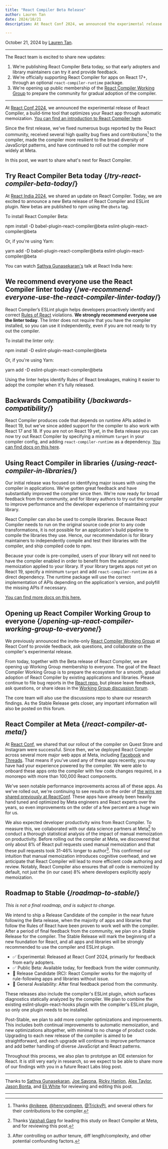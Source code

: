```yaml
---
title: "React Compiler Beta Release"
author: Lauren Tan
date: 2024/10/21
description: At React Conf 2024, we announced the experimental release of React Compiler, a build-time tool that optimizes your React app through automatic memoization. In this post, we want to share what's next for open source, and our progress on the compiler.

---
```


October 21, 2024 by [Lauren Tan](https://twitter.com/potetotes).

---

<Intro>

The React team is excited to share new updates:

</Intro>

1. We're publishing React Compiler Beta today, so that early adopters and library maintainers can try it and provide feedback.
2. We're officially supporting React Compiler for apps on React 17+, through an optional `react-compiler-runtime` package.
3. We're opening up public membership of the [React Compiler Working Group](https://github.com/reactwg/react-compiler) to prepare the community for gradual adoption of the compiler.

---

At [React Conf 2024](/blog/2024/05/22/react-conf-2024-recap), we announced the experimental release of React Compiler, a build-time tool that optimizes your React app through automatic memoization. [You can find an introduction to React Compiler here](/learn/react-compiler).

Since the first release, we've fixed numerous bugs reported by the React community, received several high quality bug fixes and contributions[^1] to the compiler, made the compiler more resilient to the broad diversity of JavaScript patterns, and have continued to roll out the compiler more widely at Meta.

In this post, we want to share what's next for React Compiler.

## Try React Compiler Beta today {/*try-react-compiler-beta-today*/}

At [React India 2024](https://www.youtube.com/watch?v=qd5yk2gxbtg), we shared an update on React Compiler. Today, we are excited to announce a new Beta release of React Compiler and ESLint plugin. New betas are published to npm using the `@beta` tag.

To install React Compiler Beta:

<TerminalBlock>
npm install -D babel-plugin-react-compiler@beta eslint-plugin-react-compiler@beta
</TerminalBlock>

Or, if you're using Yarn:

<TerminalBlock>
yarn add -D babel-plugin-react-compiler@beta eslint-plugin-react-compiler@beta
</TerminalBlock>

You can watch [Sathya Gunasekaran's](https://twitter.com/_gsathya) talk at React India here:

<YouTubeIframe src="https://www.youtube.com/embed/qd5yk2gxbtg" />

## We recommend everyone use the React Compiler linter today {/*we-recommend-everyone-use-the-react-compiler-linter-today*/}

React Compiler’s ESLint plugin helps developers proactively identify and correct [Rules of React](/reference/rules) violations. **We strongly recommend everyone use the linter today**. The linter does not require that you have the compiler installed, so you can use it independently, even if you are not ready to try out the compiler.

To install the linter only:

<TerminalBlock>
npm install -D eslint-plugin-react-compiler@beta
</TerminalBlock>

Or, if you're using Yarn:

<TerminalBlock>
yarn add -D eslint-plugin-react-compiler@beta
</TerminalBlock>

Using the linter helps identify Rules of React breakages, making it easier to adopt the compiler when it's fully released.

## Backwards Compatibility {/*backwards-compatibility*/}

React Compiler produces code that depends on runtime APIs added in React 19, but we've since added support for the compiler to also work with React 17 and 18. If you are not on React 19 yet, in the Beta release you can now try out React Compiler by specifying a minimum `target` in your compiler config, and adding `react-compiler-runtime` as a dependency. [You can find docs on this here](/learn/react-compiler#using-react-compiler-with-react-17-or-18).

## Using React Compiler in libraries {/*using-react-compiler-in-libraries*/}

Our initial release was focused on identifying major issues with using the compiler in applications. We've gotten great feedback and have substantially improved the compiler since then. We're now ready for broad feedback from the community, and for library authors to try out the compiler to improve performance and the developer experience of maintaining your library.

React Compiler can also be used to compile libraries. Because React Compiler needs to run on the original source code prior to any code transformations, it is not possible for an application's build pipeline to compile the libraries they use. Hence, our recommendation is for library maintainers to independently compile and test their libraries with the compiler, and ship compiled code to npm.

Because your code is pre-compiled, users of your library will not need to have the compiler enabled in order to benefit from the automatic memoization applied to your library. If your library targets apps not yet on React 19, specify a minimum `target` and add `react-compiler-runtime` as a direct dependency. The runtime package will use the correct implementation of APIs depending on the application's version, and polyfill the missing APIs if necessary.

[You can find more docs on this here.](/learn/react-compiler#using-the-compiler-on-libraries)

## Opening up React Compiler Working Group to everyone {/*opening-up-react-compiler-working-group-to-everyone*/}

We previously announced the invite-only [React Compiler Working Group](https://github.com/reactwg/react-compiler) at React Conf to provide feedback, ask questions, and collaborate on the compiler's experimental release.

From today, together with the Beta release of React Compiler, we are opening up Working Group membership to everyone. The goal of the React Compiler Working Group is to prepare the ecosystem for a smooth, gradual adoption of React Compiler by existing applications and libraries. Please continue to file bug reports in the [React repo](https://github.com/facebook/react), but please leave feedback, ask questions, or share ideas in the [Working Group discussion forum](https://github.com/reactwg/react-compiler/discussions).

The core team will also use the discussions repo to share our research findings. As the Stable Release gets closer, any important information will also be posted on this forum.

## React Compiler at Meta {/*react-compiler-at-meta*/}

At [React Conf](/blog/2024/05/22/react-conf-2024-recap), we shared that our rollout of the compiler on Quest Store and Instagram were successful. Since then, we've deployed React Compiler across several more major web apps at Meta, including [Facebook](https://www.facebook.com) and [Threads](https://www.threads.net). That means if you've used any of these apps recently, you may have had your experience powered by the compiler. We were able to onboard these apps onto the compiler with few code changes required, in a monorepo with more than 100,000 React components.

We've seen notable performance improvements across all of these apps. As we've rolled out, we're continuing to see results on the order of [the wins we shared previously at ReactConf](https://youtu.be/lyEKhv8-3n0?t=3223). These apps have already been heavily hand tuned and optimized by Meta engineers and React experts over the years, so even improvements on the order of a few percent are a huge win for us.

We also expected developer productivity wins from React Compiler. To measure this, we collaborated with our data science partners at Meta[^2] to conduct a thorough statistical analysis of the impact of manual memoization on productivity. Before rolling out the compiler at Meta, we discovered that only about 8% of React pull requests used manual memoization and that these pull requests took 31-46% longer to author[^3]. This confirmed our intuition that manual memoization introduces cognitive overhead, and we anticipate that React Compiler will lead to more efficient code authoring and review. Notably, React Compiler also ensures that *all* code is memoized by default, not just the (in our case) 8% where developers explicitly apply memoization.

## Roadmap to Stable {/*roadmap-to-stable*/}

*This is not a final roadmap, and is subject to change.*

We intend to ship a Release Candidate of the compiler in the near future following the Beta release, when the majority of apps and libraries that follow the Rules of React have been proven to work well with the compiler. After a period of final feedback from the community, we plan on a Stable Release for the compiler. The Stable Release will mark the beginning of a new foundation for React, and all apps and libraries will be strongly recommended to use the compiler and ESLint plugin.

* ✅ Experimental: Released at React Conf 2024, primarily for feedback from early adopters.
* ✅ Public Beta: Available today, for feedback from the wider community.
* 🚧 Release Candidate (RC): React Compiler works for the majority of rule-following apps and libraries without issue.
* 🚧 General Availability: After final feedback period from the community.

These releases also include the compiler's ESLint plugin, which surfaces diagnostics statically analyzed by the compiler. We plan to combine the existing eslint-plugin-react-hooks plugin with the compiler's ESLint plugin, so only one plugin needs to be installed.

Post-Stable, we plan to add more compiler optimizations and improvements. This includes both continual improvements to automatic memoization, and new optimizations altogether, with minimal to no change of product code. Upgrading to each new release of the compiler is aimed to be straightforward, and each upgrade will continue to improve performance and add better handling of diverse JavaScript and React patterns.

Throughout this process, we also plan to prototype an IDE extension for React. It is still very early in research, so we expect to be able to share more of our findings with you in a future React Labs blog post.

---

Thanks to [Sathya Gunasekaran](https://twitter.com/_gsathya), [Joe Savona](https://twitter.com/en_JS), [Ricky Hanlon](https://twitter.com/rickhanlonii), [Alex Taylor](https://github.com/alexmckenley), [Jason Bonta](https://twitter.com/someextent), and [Eli White](https://twitter.com/Eli_White) for reviewing and editing this post.

---

[^1]: Thanks [@nikeee](https://github.com/facebook/react/pulls?q=is%3Apr+author%3Anikeee), [@henryqdineen](https://github.com/facebook/react/pulls?q=is%3Apr+author%3Ahenryqdineen), [@TrickyPi](https://github.com/facebook/react/pulls?q=is%3Apr+author%3ATrickyPi), and several others for their contributions to the compiler.

[^2]: Thanks [Vaishali Garg](https://www.linkedin.com/in/vaishaligarg09) for leading this study on React Compiler at Meta, and for reviewing this post.

[^3]: After controlling on author tenure, diff length/complexity, and other potential confounding factors.